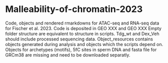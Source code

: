 # Malleability-of-chromatin-2023
Code, objects and rendered rmarkdowns for ATAC-seq and RNA-seq data for Fischer et al. 2023. Code is deposited in GEO XXX and GEO XXX
Empty folder structure are equivalent to structure in scripts.
Tdg_wt and Dex_Veh should include processed sequencing data.
Object_resources contains objects generated during analysis and objects which the scripts depend on.
Objects for archetypes (motifs), 5fC sites in sperm DNA and fasta file for GRCm38 are missing and need to be downloaded separatly. 
